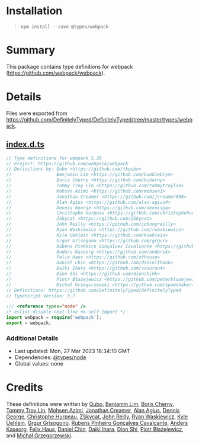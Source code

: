 # Installation
> `npm install --save @types/webpack`

# Summary
This package contains type definitions for webpack (https://github.com/webpack/webpack).

# Details
Files were exported from https://github.com/DefinitelyTyped/DefinitelyTyped/tree/master/types/webpack.
## [index.d.ts](https://github.com/DefinitelyTyped/DefinitelyTyped/tree/master/types/webpack/index.d.ts)
````ts
// Type definitions for webpack 5.28
// Project: https://github.com/webpack/webpack
// Definitions by: Qubo <https://github.com/tkqubo>
//                 Benjamin Lim <https://github.com/bumbleblym>
//                 Boris Cherny <https://github.com/bcherny>
//                 Tommy Troy Lin <https://github.com/tommytroylin>
//                 Mohsen Azimi <https://github.com/mohsen1>
//                 Jonathan Creamer <https://github.com/jcreamer898>
//                 Alan Agius <https://github.com/alan-agius4>
//                 Dennis George <https://github.com/dennispg>
//                 Christophe Hurpeau <https://github.com/christophehurpeau>
//                 ZSkycat <https://github.com/ZSkycat>
//                 John Reilly <https://github.com/johnnyreilly>
//                 Ryan Waskiewicz <https://github.com/rwaskiewicz>
//                 Kyle Uehlein <https://github.com/kuehlein>
//                 Grgur Grisogono <https://github.com/grgur>
//                 Rubens Pinheiro Gonçalves Cavalcante <https://github.com/rubenspgcavalcante>
//                 Anders Kaseorg <https://github.com/andersk>
//                 Felix Haus <https://github.com/ofhouse>
//                 Daniel Chin <https://github.com/danielthank>
//                 Daiki Ihara <https://github.com/sasurau4>
//                 Dion Shi <https://github.com/dionshihk>
//                 Piotr Błażejewicz <https://github.com/peterblazejewicz>
//                 Michał Grzegorzewski <https://github.com/spamshaker>
// Definitions: https://github.com/DefinitelyTyped/DefinitelyTyped
// TypeScript Version: 3.7

/// <reference types="node" />
/* eslint-disable-next-line no-self-import */
import webpack = require('webpack');
export = webpack;

````

### Additional Details
 * Last updated: Mon, 27 Mar 2023 18:34:10 GMT
 * Dependencies: [@types/node](https://npmjs.com/package/@types/node)
 * Global values: none

# Credits
These definitions were written by [Qubo](https://github.com/tkqubo), [Benjamin Lim](https://github.com/bumbleblym), [Boris Cherny](https://github.com/bcherny), [Tommy Troy Lin](https://github.com/tommytroylin), [Mohsen Azimi](https://github.com/mohsen1), [Jonathan Creamer](https://github.com/jcreamer898), [Alan Agius](https://github.com/alan-agius4), [Dennis George](https://github.com/dennispg), [Christophe Hurpeau](https://github.com/christophehurpeau), [ZSkycat](https://github.com/ZSkycat), [John Reilly](https://github.com/johnnyreilly), [Ryan Waskiewicz](https://github.com/rwaskiewicz), [Kyle Uehlein](https://github.com/kuehlein), [Grgur Grisogono](https://github.com/grgur), [Rubens Pinheiro Gonçalves Cavalcante](https://github.com/rubenspgcavalcante), [Anders Kaseorg](https://github.com/andersk), [Felix Haus](https://github.com/ofhouse), [Daniel Chin](https://github.com/danielthank), [Daiki Ihara](https://github.com/sasurau4), [Dion Shi](https://github.com/dionshihk), [Piotr Błażejewicz](https://github.com/peterblazejewicz), and [Michał Grzegorzewski](https://github.com/spamshaker).
